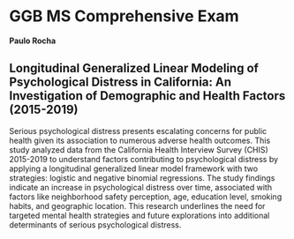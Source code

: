 # GGB MS Comprehensive Exam

**Paulo Rocha**


## Longitudinal Generalized Linear Modeling of Psychological Distress in California: An Investigation of Demographic and Health Factors (2015-2019)

Serious psychological distress presents escalating concerns for public health given its association to numerous adverse health outcomes. This study analyzed data from the California Health Interview Survey (CHIS) 2015-2019 to understand factors contributing to psychological distress by applying a longitudinal generalized linear model framework with two strategies: logistic and negative binomial regressions. The study findings indicate an increase in psychological distress over time, associated with factors like neighborhood safety perception, age, education level, smoking habits, and geographic location. This research underlines the need for targeted mental health strategies and future explorations into additional determinants of serious psychological distress.